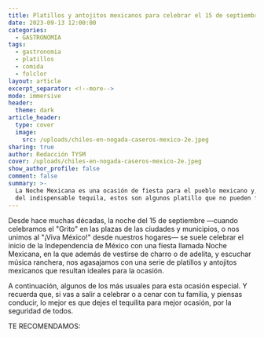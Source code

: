 ```yaml
---
title: Platillos y antojitos mexicanos para celebrar el 15 de septiembre
date: 2023-09-13 12:00:00
categories:
  - GASTRONOMIA
tags:
  - gastronomia
  - platillos
  - comida
  - folclor
layout: article
excerpt_separator: <!--more-->
mode: immersive
header:
  theme: dark
article_header:
  type: cover
  image:
    src: /uploads/chiles-en-nogada-caseros-mexico-2e.jpeg
sharing: true
author: Redacción TYSM
cover: /uploads/chiles-en-nogada-caseros-mexico-2e.jpeg
show_author_profile: false
comment: false
summary: >-
  La Noche Mexicana es una ocasión de fiesta para el pueblo mexicano y, además
  del indispensable tequila, estos son algunos platillo que no pueden faltar…
---
```

Desde hace muchas décadas, la noche del 15 de septiembre —cuando celebramos el "Grito" en las plazas de las ciudades y municipios, o nos unimos al "¡Viva México!" desde nuestros hogares— se suele celebrar el inicio de la Independencia de México con una fiesta llamada Noche Mexicana, en la que además de vestirse de charro o de adelita, y escuchar música ranchera, nos agasajamos con una serie de platillos y antojitos mexicanos que resultan ideales para la ocasión.

A continuación, algunos de los más usuales para esta ocasión especial. Y recuerda que, si vas a salir a celebrar o a cenar con tu familia, y piensas conducir, lo mejor es que dejes el tequilita para mejor ocasión, por la seguridad de todos.

TE RECOMENDAMOS:&nbsp;